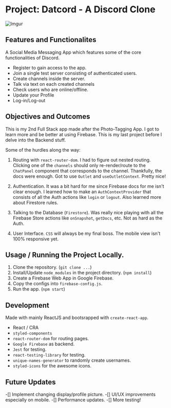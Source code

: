 # Project: Datcord - A Discord Clone

![Imgur](https://i.imgur.com/zlSAMWu.png)

## Features and Functionalites

A Social Media Messaging App which features some of the core functionalities of Discord.

- Register to gain access to the app.
- Join a single test server consisting of authenticated users.
- Create channels inside the server.
- Talk via text on each created channels
- Check users who are online/offline.
- Update your Profile
- Log-in/Log-out

## Objectives and Outcomes

This is my 2nd Full Stack app made after the Photo-Tagging App. I got to learn more and be better at using Firebase. This is my last project before I delve into the Backend stuff.

Some of the hurdles along the way:

1. Routing with `react-router-dom`. I had to figure out nested routing. Clicking one of the `channels` should only re-render/route to the `ChatPanel` component that corresponds to the channel. Thankfully, the docs were enough. Got to use `Outlet` and `useOutletContext`. Pretty nice!

2. Authentication. It was a bit hard for me since Firebase docs for me isn't clear enough. I learned how to make an `AuthContextProvider` that consists of all the Auth actions like `login` or `logout`. Also learned more about Firestore rules.

3. Talking to the Database (`Firestore`). Was really nice playing with all the Firebase Store actions like `onSnapshot`, `getDocs`, etc. Not as hard as the Auth.

4. User Interface. `CSS` will always be my final boss. The mobile view isn't 100% responsive yet.

## Usage / Running the Project Locally.

1. Clone the repository. (`git clone ...`)
2. Install/Update `node_modules` in the project directory. (`npm install`)
3. Create a Firebase Web App in Google Firebase.
4. Copy the configs into `firebase-config.js`.
5. Run the app. (`npm start`)

## Development

Made with mainly ReactJS and bootsrapped with `create-react-app`.

- React / CRA
- `styled-components`
- `react-router-dom` for routing pages.
- `Google Firebase` as backend.
- `Jest` for testing.
- `react-testing-library` for testing.
- `unique-names-generator` to randomly create usernames.
- `styled-icons` for the awesome icons.

## Future Updates

-[] Implement changing display/profile picture.
-[] UI/UX improvements especially on mobile.
-[] Performance updates.
-[] More testing!
